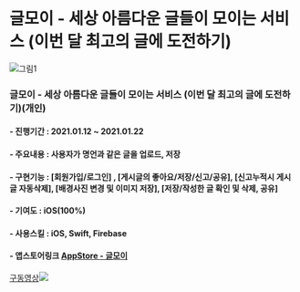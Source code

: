 # 글모이 - 세상 아름다운 글들이 모이는 서비스 (이번 달 최고의 글에 도전하기)

![그림1](https://user-images.githubusercontent.com/55137069/105467128-98bac380-5cd8-11eb-9eb9-49150b2272f1.png)


### 글모이 - 세상 아름다운 글들이 모이는 서비스 (이번 달 최고의 글에 도전하기)(개인)
#### - 진행기간 : 2021.01.12 ~ 2021.01.22
#### - 주요내용 : 사용자가 명언과 같은 글을 업로드, 저장
#### - 구현기능 : [회원가입/로그인] , [게시글의 좋아요/저장/신고/공유], [신고누적시 게시글 자동삭제], [배경사진 변경 및 이미지 저장], [저장/작성한 글 확인 및 삭제, 공유]
#### - 기여도 : iOS(100%)
#### - 사용스킬 : iOS, Swift, Firebase
#### - 앱스토어링크 [AppStore - 글모이](https://apps.apple.com/kr/app/%EA%B8%80%EB%AA%A8%EC%9D%B4/id1550222956)

[구동영상![](http://img.youtube.com/vi/eK9fz93OS-g/0.jpg)](http://www.youtube.com/watch?v=eK9fz93OS-g "글모이")
